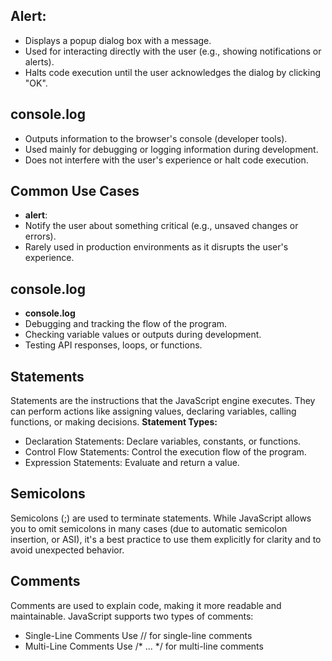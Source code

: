 ## Alert:
* Displays a popup dialog box with a message.
* Used for interacting directly with the user (e.g., showing notifications or alerts).
* Halts code execution until the user acknowledges the dialog by clicking "OK".


## console.log
* Outputs information to the browser's console (developer tools).
* Used mainly for debugging or logging information during development.
* Does not interfere with the user's experience or halt code execution.

## Common Use Cases
* **alert**:
* Notify the user about something critical (e.g., unsaved changes or errors).
* Rarely used in production environments as it disrupts the user's experience.

## console.log
* **console.log**
* Debugging and tracking the flow of the program.
* Checking variable values or outputs during development.
* Testing API responses, loops, or functions.

## Statements
Statements are the instructions that the JavaScript engine executes. They can perform actions like assigning values, declaring variables, calling functions, or making decisions.
**Statement Types:**
* Declaration Statements: Declare variables, constants, or functions.
* Control Flow Statements: Control the execution flow of the program.
* Expression Statements: Evaluate and return a value.

## Semicolons
Semicolons (;) are used to terminate statements. While JavaScript allows you to omit semicolons in many cases (due to automatic semicolon insertion, or ASI), it's a best practice to use them explicitly for clarity and to avoid unexpected behavior.

## Comments
Comments are used to explain code, making it more readable and maintainable. JavaScript supports two types of comments:
* Single-Line Comments
Use // for single-line comments
* Multi-Line Comments
Use /* ... */ for multi-line comments
